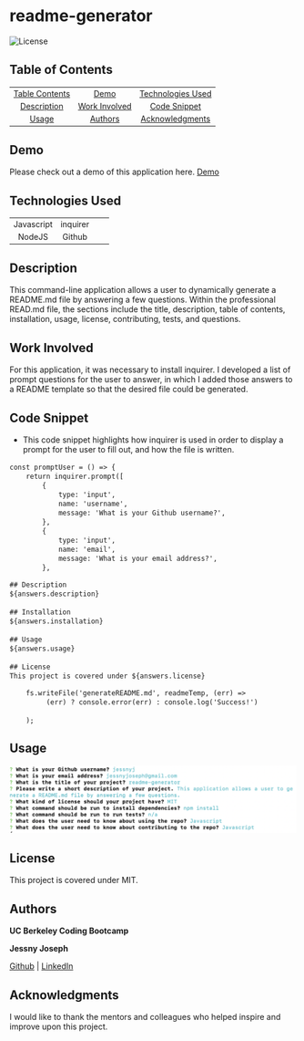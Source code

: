 # readme-generator

![License](https://img.shields.io/badge/license-MIT-181717?style=for-the-badge) 

## Table of Contents
||||
|:-:|:-:|:-:|
|[Table Contents](#table-of-contents)|[Demo](#demo)|[Technologies Used](#technologies-used)
|[Description](#description)|[Work Involved](#work-involved)|[Code Snippet](#code-snippet)
|[Usage](#usage)|[Authors](#authors)|[Acknowledgments](#acknowledgments)

## Demo
Please check out a demo of this application here.
[Demo](https://drive.google.com/file/d/1NSjNwed3eKTkmpb16hU43h0_cjOKE2Or/view)

## Technologies Used
|||||
|:-:|:-:|:-:|:-:|
|Javascript		|inquirer	
|NodeJS	|Github

## Description
This command-line application allows a user to dynamically generate a README.md file by answering a few questions. Within the professional READ.md file, the sections include the title, description, table of contents, installation, usage, license, contributing, tests, and questions.

## Work Involved
For this application, it was necessary to install inquirer. I developed a list of prompt questions for the user to answer, in which I added those answers to a README template so that the desired file could be generated. 

## Code Snippet
* This code snippet highlights how inquirer is used in order to display a prompt for the user to fill out, and how the file is written.
```
const promptUser = () => {
    return inquirer.prompt([
        {
            type: 'input',
            name: 'username',
            message: 'What is your Github username?',
        },
        {
            type: 'input',
            name: 'email',
            message: 'What is your email address?',
        },
```
```
## Description
${answers.description}

## Installation
${answers.installation}

## Usage
${answers.usage}

## License
This project is covered under ${answers.license}
```
```
    fs.writeFile('generateREADME.md', readmeTemp, (err) =>
         (err) ? console.error(err) : console.log('Success!')

    );
```

## Usage
![How to use](./Develop/readme-use.png)

## License
This project is covered under MIT.

## Authors
**UC Berkeley Coding Bootcamp**

**Jessny Joseph** 

[Github](https://github.com/jessnyj) | [LinkedIn](https://www.linkedin.com/in/jessny-joseph-361515201)

## Acknowledgments
I would like to thank the mentors and colleagues who helped inspire and improve upon this project.